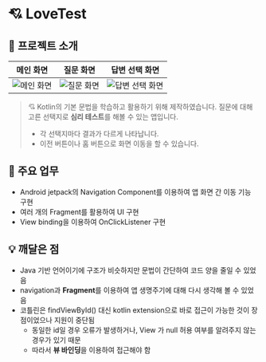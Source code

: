# 💘 LoveTest
## 📖 프로젝트 소개
| 메인 화면 | 질문 화면 | 답변 선택 화면 |
|--|--|--|
| ![메인 화면](https://github.com/Wise-99/LoveTest/assets/90273263/480788f4-0dff-4a25-86e3-3fae55e45908) | ![질문 화면](https://github.com/Wise-99/LoveTest/assets/90273263/2d13a9d0-7b0f-4d41-a5a8-a4465c4c19c7) | ![답변 선택 화면](https://file.notion.so/f/s/196f1a58-6ded-41dd-8e0a-806d8523eaf2/Untitled.png?id=77da3aa1-ee28-48e7-bc93-e9406634246d&table=block&spaceId=4fee607c-9fab-47df-96d0-8ba12808c88d&expirationTimestamp=1687417975061&signature=G3THVHkoqJLpBVnV81v0tDlyrl8uFrGuXwnx08_FGlg&downloadName=Untitled.png) |


> 💘 Kotlin의 기본 문법을 학습하고 활용하기 위해 제작하였습니다. 질문에 대해 고른 선택지로 **심리 테스트**를 해볼 수 있는 앱입니다.
> 
> -   각 선택지마다 결과가 다르게 나타납니다.
> -   이전 버튼이나 홈 버튼으로 화면 이동을 할 수 있습니다.

## 📄 주요 업무
-   Android jetpack의 Navigation Component를 이용하여 앱 화면 간 이동 기능 구현
-   여러 개의 Fragment를 활용하여 UI 구현
-   View binding을 이용하여 OnClickListener 구현

## 💡 깨달은 점
-   Java 기반 언어이기에 구조가 비슷하지만 문법이 간단하여 코드 양을 줄일 수 있었음
-   navigation과 **Fragment**를 이용하여 앱 생명주기에 대해 다시 생각해 볼 수 있었음
-   코틀린은 findViewById() 대신 kotlin extension으로 바로 접근이 가능한 것이 장점이었으나 지원이 중단됨
    -   동일한 id일 경우 오류가 발생하거나, View 가 null 허용 여부를 알려주지 않는 경우가 있기 때문
    -   따라서 **뷰 바인딩**을 이용하여 접근해야 함

